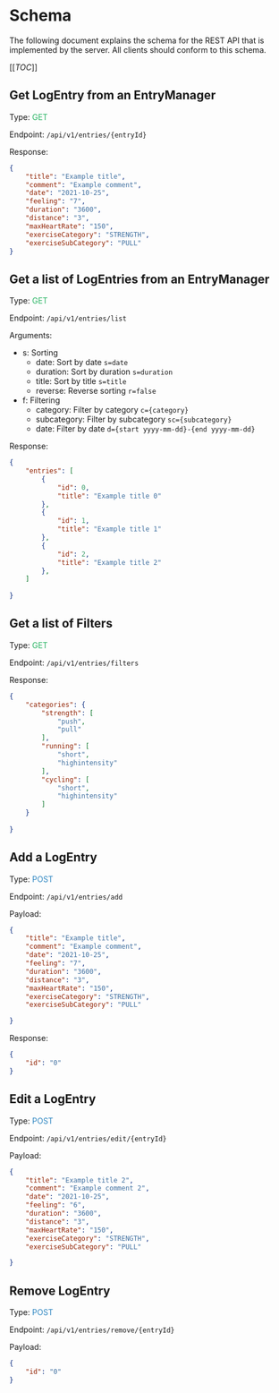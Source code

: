 # Schema

The following document explains the schema for the REST API that is implemented by the server. All clients should conform to this schema.

[[_TOC_]]

## Get LogEntry from an EntryManager

Type: <span style="color:#28b463">GET</span>

Endpoint: `/api/v1/entries/{entryId}`

Response: 

```json
{
    "title": "Example title",
    "comment": "Example comment",
    "date": "2021-10-25",
    "feeling": "7",
    "duration": "3600",
    "distance": "3",
    "maxHeartRate": "150",
    "exerciseCategory": "STRENGTH",
    "exerciseSubCategory": "PULL"
}
```

## Get a list of LogEntries from an EntryManager

Type: <span style="color:#28b463">GET</span>

Endpoint: `/api/v1/entries/list`

Arguments:
- s: Sorting
    - date: Sort by date `s=date`
    - duration: Sort by duration `s=duration`
    - title: Sort by title `s=title`
    - reverse: Reverse sorting `r=false`
- f: Filtering
    - category: Filter by category `c={category}`
    - subcategory: Filter by subcategory `sc={subcategory}`
    - date: Filter by date `d={start yyyy-mm-dd}-{end yyyy-mm-dd}`

Response:

```json
{
    "entries": [
        {
            "id": 0,
            "title": "Example title 0"
        },
        {
            "id": 1,
            "title": "Example title 1"
        },
        {
            "id": 2,
            "title": "Example title 2"
        },
    ]
    
}
```
## Get a list of Filters

Type: <span style="color:#28b463">GET</span>

Endpoint: `/api/v1/entries/filters`

Response:

```json
{
    "categories": {
        "strength": [
            "push",
            "pull"
        ],
        "running": [
            "short",
            "highintensity"
        ],
        "cycling": [
            "short",
            "highintensity"
        ]
    }
    
}
```

## Add a LogEntry

Type: <span style="color:#2e86c1">POST</span>

Endpoint: `/api/v1/entries/add`

Payload:

```json
{
    "title": "Example title",
    "comment": "Example comment",
    "date": "2021-10-25",
    "feeling": "7",
    "duration": "3600",
    "distance": "3",
    "maxHeartRate": "150",
    "exerciseCategory": "STRENGTH",
    "exerciseSubCategory": "PULL"

}
```

Response:

```json
{
    "id": "0"
}
```

## Edit a LogEntry

Type: <span style="color:#2e86c1">POST</span>

Endpoint: `/api/v1/entries/edit/{entryId}`

Payload:

```json
{
    "title": "Example title 2",
    "comment": "Example comment 2",
    "date": "2021-10-25",
    "feeling": "6",
    "duration": "3600",
    "distance": "3",
    "maxHeartRate": "150",
    "exerciseCategory": "STRENGTH",
    "exerciseSubCategory": "PULL"

}
```

## Remove LogEntry

Type: <span style="color:#2e86c1">POST</span>

Endpoint: `/api/v1/entries/remove/{entryId}`

Payload:

```json
{
    "id": "0"
}
```


